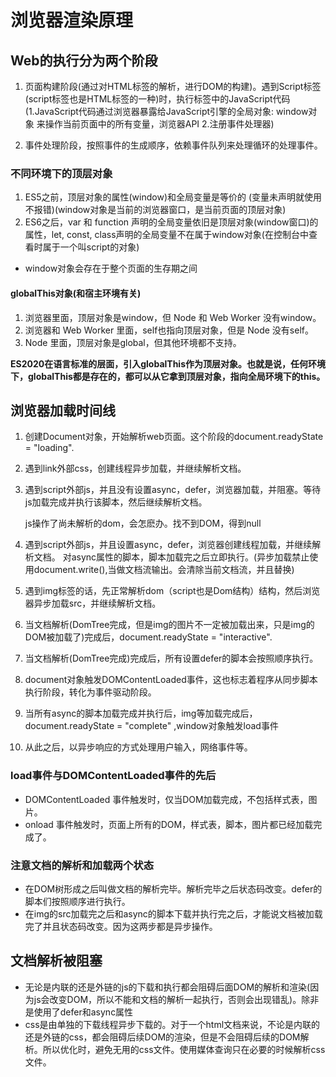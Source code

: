 <!--
 * @Author: xujie 1607526161@qq.com
 * @Date: 2022-04-22 13:10:58
 * @LastEditors: xujie 1607526161@qq.com
 * @FilePath: \HTML-CSS-Javascript-\JAVAScript+ES6\JavaScript\浏览器渲染页面的过程.md\浏览器渲染原理.md
 * @Description: web执行的生命周期
-->
# 浏览器渲染原理

## Web的执行分为两个阶段

1. 页面构建阶段(通过对HTML标签的解析，进行DOM的构建)。遇到Script标签(script标签也是HTML标签的一种)时，执行标签中的JavaScript代码(1.JavaScript代码通过浏览器暴露给JavaScript引擎的全局对象: window对象 来操作当前页面中的所有变量，浏览器API 2.注册事件处理器)

2. 事件处理阶段，按照事件的生成顺序，依赖事件队列来处理循环的处理事件。

### 不同环境下的顶层对象

1. ES5之前，顶层对象的属性(window)和全局变量是等价的 (变量未声明就使用不报错)(window对象是当前的浏览器窗口，是当前页面的顶层对象)
2. ES6之后，var 和 function 声明的全局变量依旧是顶层对象(window窗口)的属性，let, const, class声明的全局变量不在属于window对象(在控制台中查看时属于一个叫script的对象)

* window对象会存在于整个页面的生存期之间

#### globalThis对象(和宿主环境有关)

1. 浏览器里面，顶层对象是window，但 Node 和 Web Worker 没有window。
2. 浏览器和 Web Worker 里面，self也指向顶层对象，但是 Node 没有self。
3. Node 里面，顶层对象是global，但其他环境都不支持。

**ES2020在语言标准的层面，引入globalThis作为顶层对象。也就是说，任何环境下，globalThis都是存在的，都可以从它拿到顶层对象，指向全局环境下的this。**

## 浏览器加载时间线

1. 创建Document对象，开始解析web页面。这个阶段的document.readyState  = "loading".
2. 遇到link外部css，创建线程异步加载，并继续解析文档。
3. 遇到script外部js，并且没有设置async，defer，浏览器加载，并阻塞。等待js加载完成并执行该脚本，然后继续解析文档。

    js操作了尚未解析的dom，会怎麽办。找不到DOM，得到null

4. 遇到script外部js，并且设置async，defer，浏览器创建线程加载，并继续解析文档。
对async属性的脚本，脚本加载完之后立即执行。(异步加载禁止使用document.write(),当做文档流输出。会清除当前文档流，并且替换)
5. 遇到img标签的话，先正常解析dom（script也是Dom结构）结构，然后浏览器异步加载src，并继续解析文档。
6. 当文档解析(DomTree完成，但是img的图片不一定被加载出来，只是img的DOM被加载了)完成后，document.readyState = "interactive".
7. 当文档解析(DomTree完成)完成后，所有设置defer的脚本会按照顺序执行。
8. document对象触发DOMContentLoaded事件，这也标志着程序从同步脚本执行阶段，转化为事件驱动阶段。
9. 当所有async的脚本加载完成并执行后，img等加载完成后，document.readyState = "complete" ,window对象触发load事件
10. 从此之后，以异步响应的方式处理用户输入，网络事件等。

### load事件与DOMContentLoaded事件的先后

* DOMContentLoaded 事件触发时，仅当DOM加载完成，不包括样式表，图片。
* onload 事件触发时，页面上所有的DOM，样式表，脚本，图片都已经加载完成了。

### 注意文档的解析和加载两个状态

* 在DOM树形成之后叫做文档的解析完毕。解析完毕之后状态码改变。defer的脚本们按照顺序进行执行。
* 在img的src加载完之后和async的脚本下载并执行完之后，才能说文档被加载完了并且状态码改变。因为这两步都是异步操作。

## 文档解析被阻塞

* 无论是内联的还是外链的js的下载和执行都会阻碍后面DOM的解析和渲染(因为js会改变DOM，所以不能和文档的解析一起执行，否则会出现错乱)。除非是使用了defer和async属性
* css是由单独的下载线程异步下载的。对于一个html文档来说，不论是内联的还是外链的css，都会阻碍后续DOM的渲染，但是不会阻碍后续的DOM解析。所以优化时，避免无用的css文件。使用媒体查询只在必要的时候解析css文件。
